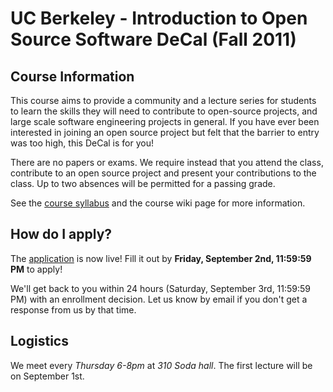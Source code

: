<!-- Please limit line length to 80 characters -->

# UC Berkeley - Introduction to Open Source Software DeCal (Fall 2011) #

## Course Information ##

This course aims to provide a community and a lecture series for students to
learn the skills they will need to contribute to open-source projects, and large
scale software engineering projects in general. If you have ever been interested
in joining an open source project but felt that the barrier to entry was too
high, this DeCal is for you!

There are no papers or exams. We require instead that you attend the class,
contribute to an open source project and present your contributions to the
class. Up to two absences will be permitted for a passing grade.

See the [course
syllabus](http://dl.dropbox.com/u/4509674/Open%20Source%20DeCal%20Syllabus.pdf)
and the course wiki page for more information.

## How do I apply? ##

The [application](http://tinyurl.com/opensourcedecal-application)
is now live! Fill it out by **Friday, September 2nd, 11:59:59 PM** to apply!

We'll get back to you within 24 hours (Saturday, September 3rd, 11:59:59 PM)
with an enrollment decision. Let us know by email if you don't get a response
from us by that time.

## Logistics ##

We meet every *Thursday 6-8pm* at *310 Soda hall*. The first lecture will be on
September 1st.
